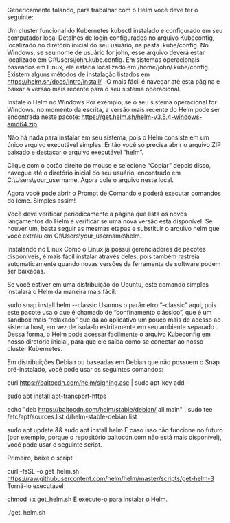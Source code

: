 Genericamente falando, para trabalhar com o Helm você deve ter o seguinte:

Um cluster funcional do Kubernetes
kubectl instalado e configurado em seu computador local
Detalhes de login configurados no arquivo Kubeconfig, localizado no diretório inicial do seu usuário, na pasta .kube/config. No Windows, se seu nome de usuário for john, esse arquivo deverá estar localizado em C:\Users\john\.kube.config. Em sistemas operacionais baseados em Linux, ele estaria localizado em /home/john/.kube/config.
Existem alguns métodos de instalação listados em https://helm.sh/docs/intro/install/ . O mais fácil é navegar até esta página e baixar a versão mais recente para o seu sistema operacional.

Instale o Helm no Windows
Por exemplo, se o seu sistema operacional for Windows, no momento da escrita, a versão mais recente do Helm pode ser encontrada neste pacote: https://get.helm.sh/helm-v3.5.4-windows-amd64.zip

Não há nada para instalar em seu sistema, pois o Helm consiste em um único arquivo executável simples. Então você só precisa abrir o arquivo ZIP baixado e destacar o arquivo executável “helm”.



Clique com o botão direito do mouse e selecione “Copiar” depois disso, navegue até o diretório inicial do seu usuário, encontrado em C:\Users\your_username. Agora cole o arquivo neste local.

Agora você pode abrir o Prompt de Comando e poderá executar comandos do leme. Simples assim!



Você deve verificar periodicamente a página que lista os novos lançamentos do Helm e verificar se uma nova versão está disponível. Se houver um, basta seguir as mesmas etapas e substituir o arquivo helm que você extraiu em C:\Users\your_username\helm.

Instalando no Linux
Como o Linux já possui gerenciadores de pacotes disponíveis, é mais fácil instalar através deles, pois também rastreia automaticamente quando novas versões da ferramenta de software podem ser baixadas.

Se você estiver em uma distribuição do Ubuntu, este comando simples instalará o Helm da maneira mais fácil:

sudo snap install helm --classic
Usamos o parâmetro “–classic” aqui, pois este pacote usa o que é chamado de “confinamento clássico”, que é um sandbox mais “relaxado” que dá ao aplicativo um pouco mais de acesso ao sistema host, em vez de isolá-lo estritamente em seu ambiente separado . Dessa forma, o Helm pode acessar facilmente o arquivo Kubeconfig em nosso diretório inicial, para que ele saiba como se conectar ao nosso cluster Kubernetes.

Em distribuições Debian ou baseadas em Debian que não possuem o Snap pré-instalado, você pode usar os seguintes comandos:

curl https://baltocdn.com/helm/signing.asc | sudo apt-key add -


sudo apt install apt-transport-https


echo "deb https://baltocdn.com/helm/stable/debian/ all main" | sudo tee /etc/apt/sources.list.d/helm-stable-debian.list


sudo apt update && sudo apt install helm
E caso isso não funcione no futuro (por exemplo, porque o repositório baltocdn.com não está mais disponível), você pode usar o seguinte script.

Primeiro, baixe o script

curl -fsSL -o get_helm.sh https://raw.githubusercontent.com/helm/helm/master/scripts/get-helm-3
Torná-lo executável

chmod +x get_helm.sh
E execute-o para instalar o Helm.

./get_helm.sh